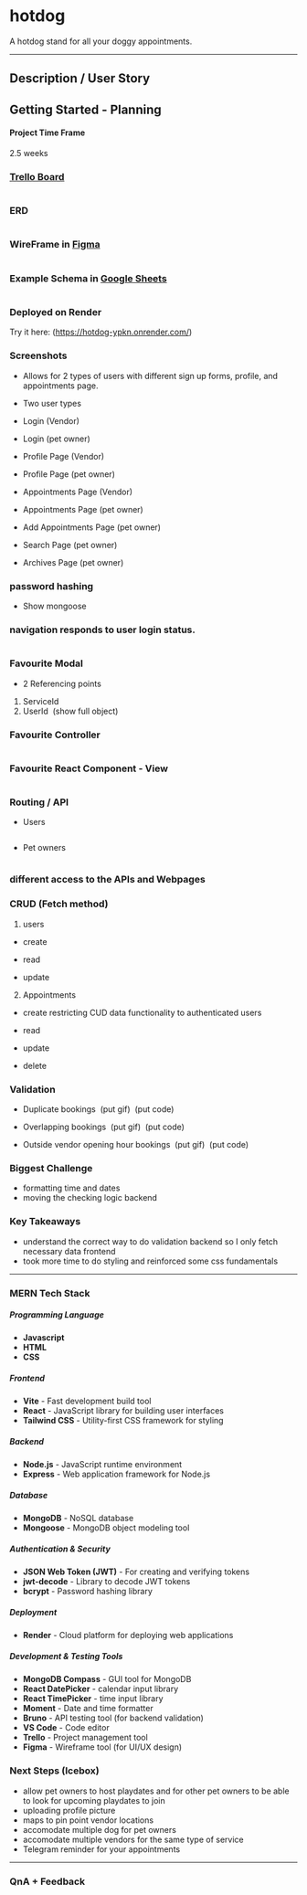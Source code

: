 # hotdog

A hotdog stand for all your doggy appointments.

---

## Description / User Story

## Getting Started - Planning

#### Project Time Frame

2.5 weeks

### [Trello Board](https://trello.com/b/baanBY4E/hotdog)

<img src="">

###  ERD 
<img src="">

### WireFrame in [Figma](https://www.figma.com/board/7wnZVosgaE0QaFPJUtcU9Z/Project-4?node-id=0-1&t=1dzTM2a8X56toXq8-0)

<img src="">

### Example Schema in [Google Sheets](https://docs.google.com/spreadsheets/d/1Wf9Y4I4FwGgeJHnZQdMfJRzvozbgLiwgff7bcOgt40g/edit?gid=0#gid=0)

<img src="">

### Deployed on Render

Try it here: (https://hotdog-ypkn.onrender.com/)

### Screenshots
- Allows for 2 types of users with different sign up forms, profile, and appointments page.

- Two user types
  <img src="">

- Login (Vendor)
  <img src="">

- Login (pet owner)
  <img src="">

- Profile Page (Vendor)
  <img src="">

- Profile Page (pet owner)
  <img src="">

- Appointments Page (Vendor)
  <img src="">

- Appointments Page (pet owner)
  <img src="">

- Add Appointments Page (pet owner)
  <img src="">

- Search Page (pet owner)
  <img src="">

- Archives Page (pet owner)
  <img src="">

### password hashing
- Show mongoose

### navigation responds to user login status.
<img src="">

### Favourite Modal
- 2 Referencing points
1. ServiceId
2. UserId
<img src=""> (show full object)

### Favourite Controller

<img src="">

### Favourite React Component - View

<img src="">

### Routing / API

- Users
<img src="">

- Pet owners
<img src="">

### different access to the APIs and Webpages

### CRUD (Fetch method)

1. users

- create
  <img src="">

- read
  <img src="">

- update
  <img src="">

2. Appointments

- create
restricting CUD data functionality to authenticated users
  <img src="">

- read
  <img src="">

- update
  <img src="">

- delete
  <img src="">

### Validation
- Duplicate bookings
<img src=""> (put gif)
<img src=""> (put code)

- Overlapping bookings
<img src=""> (put gif)
<img src=""> (put code)

- Outside vendor opening hour bookings
<img src=""> (put gif)
<img src=""> (put code)

### Biggest Challenge

- formatting time and dates
- moving the checking logic backend

### Key Takeaways

- understand the correct way to do validation backend so I only fetch necessary data frontend
- took more time to do styling and reinforced some css fundamentals

---

### MERN Tech Stack

##### Programming Language

- **Javascript**
- **HTML**
- **CSS**

##### Frontend

- **Vite** - Fast development build tool
- **React** - JavaScript library for building user interfaces
- **Tailwind CSS** - Utility-first CSS framework for styling

##### Backend

- **Node.js** - JavaScript runtime environment
- **Express** - Web application framework for Node.js

##### Database

- **MongoDB** - NoSQL database
- **Mongoose** - MongoDB object modeling tool

##### Authentication & Security

- **JSON Web Token (JWT)** - For creating and verifying tokens
- **jwt-decode** - Library to decode JWT tokens
- **bcrypt** - Password hashing library

##### Deployment

- **Render** - Cloud platform for deploying web applications

##### Development & Testing Tools

- **MongoDB Compass** - GUI tool for MongoDB
- **React DatePicker** - calendar input library
- **React TimePicker** - time input library
- **Moment** - Date and time formatter
- **Bruno** - API testing tool (for backend validation)
- **VS Code** - Code editor
- **Trello** - Project management tool
- **Figma** - Wireframe tool (for UI/UX design)

### Next Steps (Icebox)

- allow pet owners to host playdates and for other pet owners to be able to look for upcoming playdates to join
- uploading profile picture
- maps to pin point vendor locations
- accomodate multiple dog for pet owners
- accomodate multiple vendors for the same type of service
- Telegram reminder for your appointments

---

### QnA + Feedback